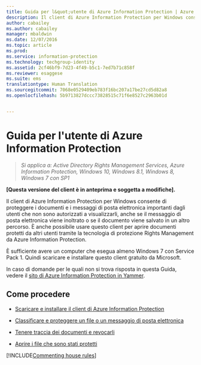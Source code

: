 ```yaml
---
title: Guida per l&quot;utente di Azure Information Protection | Azure Information Protection
description: Il client di Azure Information Protection per Windows consente di proteggere i documenti e i messaggi di posta elettronica importanti dagli utenti che non sono autorizzati a visualizzarli, anche se il messaggio di posta elettronica viene inoltrato o se il documento viene salvato in un altro percorso.
author: cabailey
ms.author: cabailey
manager: mbaldwin
ms.date: 12/07/2016
ms.topic: article
ms.prod: 
ms.service: information-protection
ms.technology: techgroup-identity
ms.assetid: 2cf46bf9-7d23-4f49-b5c1-7ed7b71c858f
ms.reviewer: esaggese
ms.suite: ems
translationtype: Human Translation
ms.sourcegitcommit: 7068e0529409eb783f16bc207a17be27cd5d82a8
ms.openlocfilehash: 5b9713827dccc73828515c71f6e8527c2963b01d


---
```


# <a name="azure-information-protection-user-guide"></a>Guida per l'utente di Azure Information Protection

>*Si applica a: Active Directory Rights Management Services, Azure Information Protection, Windows 10, Windows 8.1, Windows 8, Windows 7 con SP1*

**[Questa versione del client è in anteprima e soggetta a modifiche].**

Il client di Azure Information Protection per Windows consente di proteggere i documenti e i messaggi di posta elettronica importanti dagli utenti che non sono autorizzati a visualizzarli, anche se il messaggio di posta elettronica viene inoltrato o se il documento viene salvato in un altro percorso. È anche possibile usare questo client per aprire documenti protetti da altri utenti tramite la tecnologia di protezione Rights Management da Azure Information Protection.

È sufficiente avere un computer che esegua almeno Windows 7 con Service Pack 1. Quindi scaricare e installare questo client gratuito da Microsoft.

In caso di domande per le quali non si trova risposta in questa Guida, vedere il [sito di Azure Information Protection in Yammer](https://www.yammer.com/AskIPTeam). 

## <a name="what-do-you-want-to-do"></a>Come procedere

- [Scaricare e installare il client di Azure Information Protection](install-client-app.md)

- [Classificare e proteggere un file o un messaggio di posta elettronica](client-classify-protect.md)

- [Tenere traccia dei documenti e revocarli](client-track-revoke.md)

- [Aprire i file che sono stati protetti](client-view-use-files.md)

[!INCLUDE[Commenting house rules](../includes/houserules.md)]


<!--HONumber=Jan17_HO4-->



